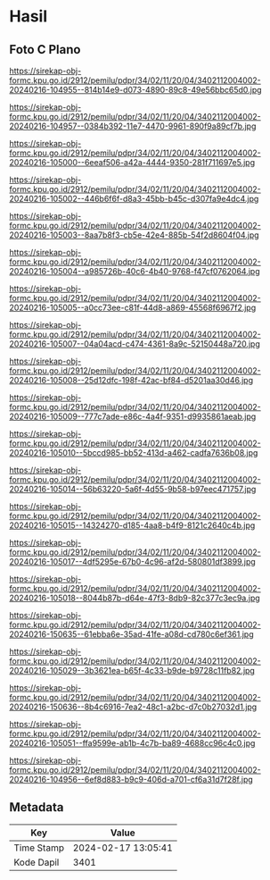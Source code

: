 # Hasil

## Foto C Plano

https://sirekap-obj-formc.kpu.go.id/2912/pemilu/pdpr/34/02/11/20/04/3402112004002-20240216-104955--814b14e9-d073-4890-89c8-49e56bbc65d0.jpg

https://sirekap-obj-formc.kpu.go.id/2912/pemilu/pdpr/34/02/11/20/04/3402112004002-20240216-104957--0384b392-11e7-4470-9961-890f9a89cf7b.jpg

https://sirekap-obj-formc.kpu.go.id/2912/pemilu/pdpr/34/02/11/20/04/3402112004002-20240216-105000--6eeaf506-a42a-4444-9350-281f711697e5.jpg

https://sirekap-obj-formc.kpu.go.id/2912/pemilu/pdpr/34/02/11/20/04/3402112004002-20240216-105002--446b6f6f-d8a3-45bb-b45c-d307fa9e4dc4.jpg

https://sirekap-obj-formc.kpu.go.id/2912/pemilu/pdpr/34/02/11/20/04/3402112004002-20240216-105003--8aa7b8f3-cb5e-42e4-885b-54f2d8604f04.jpg

https://sirekap-obj-formc.kpu.go.id/2912/pemilu/pdpr/34/02/11/20/04/3402112004002-20240216-105004--a985726b-40c6-4b40-9768-f47cf0762064.jpg

https://sirekap-obj-formc.kpu.go.id/2912/pemilu/pdpr/34/02/11/20/04/3402112004002-20240216-105005--a0cc73ee-c81f-44d8-a869-45568f6967f2.jpg

https://sirekap-obj-formc.kpu.go.id/2912/pemilu/pdpr/34/02/11/20/04/3402112004002-20240216-105007--04a04acd-c474-4361-8a9c-52150448a720.jpg

https://sirekap-obj-formc.kpu.go.id/2912/pemilu/pdpr/34/02/11/20/04/3402112004002-20240216-105008--25d12dfc-198f-42ac-bf84-d5201aa30d46.jpg

https://sirekap-obj-formc.kpu.go.id/2912/pemilu/pdpr/34/02/11/20/04/3402112004002-20240216-105009--777c7ade-e86c-4a4f-9351-d9935861aeab.jpg

https://sirekap-obj-formc.kpu.go.id/2912/pemilu/pdpr/34/02/11/20/04/3402112004002-20240216-105010--5bccd985-bb52-413d-a462-cadfa7636b08.jpg

https://sirekap-obj-formc.kpu.go.id/2912/pemilu/pdpr/34/02/11/20/04/3402112004002-20240216-105014--56b63220-5a6f-4d55-9b58-b97eec471757.jpg

https://sirekap-obj-formc.kpu.go.id/2912/pemilu/pdpr/34/02/11/20/04/3402112004002-20240216-105015--14324270-d185-4aa8-b4f9-8121c2640c4b.jpg

https://sirekap-obj-formc.kpu.go.id/2912/pemilu/pdpr/34/02/11/20/04/3402112004002-20240216-105017--4df5295e-67b0-4c96-af2d-580801df3899.jpg

https://sirekap-obj-formc.kpu.go.id/2912/pemilu/pdpr/34/02/11/20/04/3402112004002-20240216-105018--8044b87b-d64e-47f3-8db9-82c377c3ec9a.jpg

https://sirekap-obj-formc.kpu.go.id/2912/pemilu/pdpr/34/02/11/20/04/3402112004002-20240216-150635--61ebba6e-35ad-41fe-a08d-cd780c6ef361.jpg

https://sirekap-obj-formc.kpu.go.id/2912/pemilu/pdpr/34/02/11/20/04/3402112004002-20240216-105029--3b3621ea-b65f-4c33-b9de-b9728c11fb82.jpg

https://sirekap-obj-formc.kpu.go.id/2912/pemilu/pdpr/34/02/11/20/04/3402112004002-20240216-150636--8b4c6916-7ea2-48c1-a2bc-d7c0b27032d1.jpg

https://sirekap-obj-formc.kpu.go.id/2912/pemilu/pdpr/34/02/11/20/04/3402112004002-20240216-105051--ffa9599e-ab1b-4c7b-ba89-4688cc96c4c0.jpg

https://sirekap-obj-formc.kpu.go.id/2912/pemilu/pdpr/34/02/11/20/04/3402112004002-20240216-104956--6ef8d883-b9c9-406d-a701-cf6a31d7f28f.jpg


## Metadata

| Key        | Value               |
| ---------- | ------------------- |
| Time Stamp | 2024-02-17 13:05:41 |
| Kode Dapil | 3401                |



